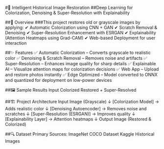 
#🌈 Intelligent Historical Image Restoration
##Deep Learning for Colorization, Denoising & Super-Resolution with Explainability

<!-- Add a sample result image here -->

##📌 Overview
###This project restores old or grayscale images by applying:
✔ Automatic Colorization using CNN + GAN
✔ Scratch Removal & Denoising
✔ Super-Resolution Enhancement with ESRGAN
✔ Explainability (Attention Heatmaps using Grad-CAM)
✔ Web-based Deployment for user interaction

##✨ Features
✅ Automatic Colorization – Converts grayscale to realistic color
✅ Denoising & Scratch Removal – Removes noise and artifacts
✅ Super-Resolution – Enhances image quality for sharp details
✅ Explainable AI – Visualize attention maps for colorization decisions
✅ Web App – Upload and restore photos instantly
✅ Edge Optimized – Model converted to ONNX and quantized for deployment on low-power devices

##🖼 Sample Results
Input	Colorized	Restored + Super-Resolved

##🏗 Project Architecture
Input Image (Grayscale)
    ↓
[Colorization Model] → Adds realistic color
    ↓
[Denoising Autoencoder] → Removes noise and scratches
    ↓
[Super-Resolution (ESRGAN)] → Improves quality
    ↓
[Explainability Layer] → Attention heatmaps
    ↓
Output Image (Restored & Colorized)


##🔍 Dataset
Primary Sources:
ImageNet
COCO Dataset
Kaggle Historical Images




